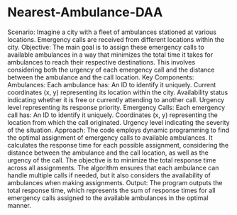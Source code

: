 # Nearest-Ambulance-DAA
Scenario:
Imagine a city with a fleet of ambulances stationed at various locations.
Emergency calls are received from different locations within the city.
Objective:
The main goal is to assign these emergency calls to available ambulances in a way that minimizes the total time it takes for ambulances to reach their respective destinations.
This involves considering both the urgency of each emergency call and the distance between the ambulance and the call location.
Key Components:
Ambulances: Each ambulance has:
An ID to identify it uniquely.
Current coordinates (x, y) representing its location within the city.
Availability status indicating whether it is free or currently attending to another call.
Urgency level representing its response priority.
Emergency Calls: Each emergency call has:
An ID to identify it uniquely.
Coordinates (x, y) representing the location from which the call originated.
Urgency level indicating the severity of the situation.
Approach:
The code employs dynamic programming to find the optimal assignment of emergency calls to available ambulances.
It calculates the response time for each possible assignment, considering the distance between the ambulance and the call location, as well as the urgency of the call.
The objective is to minimize the total response time across all assignments.
The algorithm ensures that each ambulance can handle multiple calls if needed, but it also considers the availability of ambulances when making assignments.
Output:
The program outputs the total response time, which represents the sum of response times for all emergency calls assigned to the available ambulances in the optimal manner.
